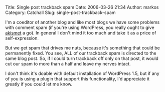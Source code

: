 Title: Single post trackback spam
Date: 2006-03-26 21:34
Author: markos
Category: Catchall
Slug: single-post-trackback-spam

I'm a coeditor of another blog and like most blogs we have some problems
with comment spam (if you're using WordPress, you really ought to give
[akismet](http://akismet.com/ "Spam prevention for WordPress") a go). In
general I don't mind it too much and take it as a price of
self-expression.

But we get spam that drives me nuts, because it's something that could
be permanently fixed. You see, ALL of our trackback spam is directed to
the same blog post. So, if I could turn trackback off only on that post,
it would cut our spam to more than a half and leave my nerves intact.

I don't think it's doable with default installation of WordPress 1.5,
but if any of you is using a plugin that support this functionality, I'd
appreciate it greatly if you could let me know.

